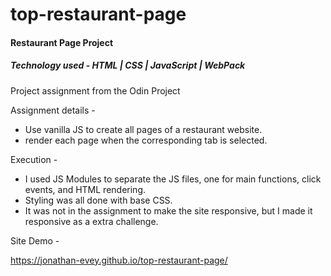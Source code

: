 # top-restaurant-page

#### Restaurant Page Project

##### Technology used - HTML | CSS | JavaScript | WebPack

Project assignment from the Odin Project

Assignment details -

-   Use vanilla JS to create all pages of a restaurant website.
-   render each page when the corresponding tab is selected.

Execution -

-   I used JS Modules to separate the JS files, one for main functions, click events, and HTML rendering.
-   Styling was all done with base CSS.
-   It was not in the assignment to make the site responsive, but I made it responsive as a extra challenge.

Site Demo -

https://jonathan-evey.github.io/top-restaurant-page/
